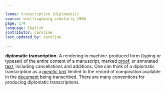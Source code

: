 ```yaml
---

lemma: transcription (diplomatic)
source: shillingsburg_scholarly_1996
page: 174
language: English
contributor: caroline
last_updated_by: caroline

---
```


**diplomatic transcription.** A rendering in machine-produced form (typing or typeset) of the entire content of a manuscript, marked [proof](proofs.html), or annotated [text](text.html), including cancellations and additions. One can think of a diplomatic transcription as a _[genetic text](textGenetic.html)_ limited to the record of composition available in the [document](document.html) being transcribed. There are many conventions for producing diplomatic transcriptions.

